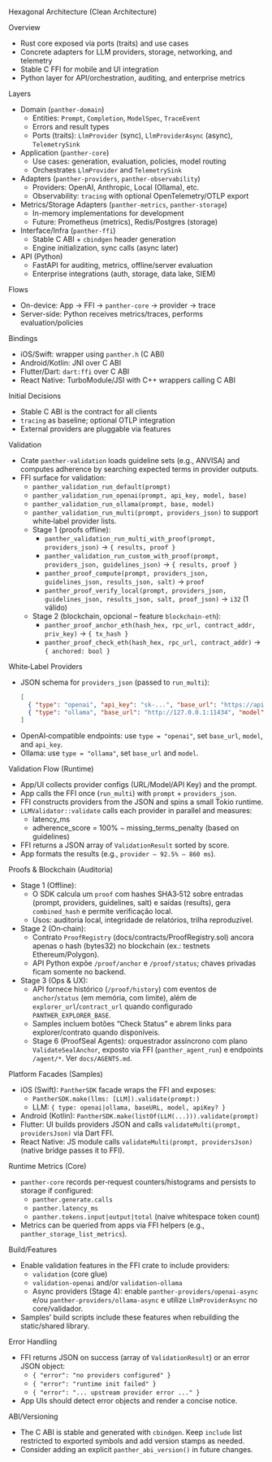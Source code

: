 Hexagonal Architecture (Clean Architecture)

Overview
- Rust core exposed via ports (traits) and use cases
- Concrete adapters for LLM providers, storage, networking, and telemetry
- Stable C FFI for mobile and UI integration
- Python layer for API/orchestration, auditing, and enterprise metrics

Layers
- Domain (`panther-domain`)
  - Entities: `Prompt`, `Completion`, `ModelSpec`, `TraceEvent`
  - Errors and result types
  - Ports (traits): `LlmProvider` (sync), `LlmProviderAsync` (async), `TelemetrySink`
- Application (`panther-core`)
  - Use cases: generation, evaluation, policies, model routing
  - Orchestrates `LlmProvider` and `TelemetrySink`
- Adapters (`panther-providers`, `panther-observability`)
  - Providers: OpenAI, Anthropic, Local (Ollama), etc.
  - Observability: `tracing` with optional OpenTelemetry/OTLP export
- Metrics/Storage Adapters (`panther-metrics`, `panther-storage`)
  - In-memory implementations for development
  - Future: Prometheus (metrics), Redis/Postgres (storage)
- Interface/Infra (`panther-ffi`)
  - Stable C ABI + `cbindgen` header generation
  - Engine initialization, sync calls (async later)
- API (Python)
  - FastAPI for auditing, metrics, offline/server evaluation
  - Enterprise integrations (auth, storage, data lake, SIEM)

Flows
- On-device: App -> FFI -> `panther-core` -> provider -> trace
- Server-side: Python receives metrics/traces, performs evaluation/policies

Bindings
- iOS/Swift: wrapper using `panther.h` (C ABI)
- Android/Kotlin: JNI over C ABI
- Flutter/Dart: `dart:ffi` over C ABI
- React Native: TurboModule/JSI with C++ wrappers calling C ABI

Initial Decisions
- Stable C ABI is the contract for all clients
- `tracing` as baseline; optional OTLP integration
- External providers are pluggable via features

Validation
- Crate `panther-validation` loads guideline sets (e.g., ANVISA) and computes adherence by searching expected terms in provider outputs.
- FFI surface for validation:
  - `panther_validation_run_default(prompt)`
  - `panther_validation_run_openai(prompt, api_key, model, base)`
  - `panther_validation_run_ollama(prompt, base, model)`
  - `panther_validation_run_multi(prompt, providers_json)` to support white‑label provider lists.
  - Stage 1 (proofs offline):
    - `panther_validation_run_multi_with_proof(prompt, providers_json)` → `{ results, proof }`
    - `panther_validation_run_custom_with_proof(prompt, providers_json, guidelines_json)` → `{ results, proof }`
    - `panther_proof_compute(prompt, providers_json, guidelines_json, results_json, salt)` → `proof`
    - `panther_proof_verify_local(prompt, providers_json, guidelines_json, results_json, salt, proof_json)` → `i32` (1 válido)
  - Stage 2 (blockchain, opcional – feature `blockchain-eth`):
    - `panther_proof_anchor_eth(hash_hex, rpc_url, contract_addr, priv_key)` → `{ tx_hash }`
    - `panther_proof_check_eth(hash_hex, rpc_url, contract_addr)` → `{ anchored: bool }`

White‑Label Providers
- JSON schema for `providers_json` (passed to `run_multi`):
  ```json
  [
    { "type": "openai", "api_key": "sk-...", "base_url": "https://api.openai.com", "model": "gpt-4o-mini" },
    { "type": "ollama", "base_url": "http://127.0.0.1:11434", "model": "llama3" }
  ]
  ```
- OpenAI‑compatible endpoints: use `type = "openai"`, set `base_url`, `model`, and `api_key`.
- Ollama: use `type = "ollama"`, set `base_url` and `model`.

Validation Flow (Runtime)
- App/UI collects provider configs (URL/Model/API Key) and the prompt.
- App calls the FFI once (`run_multi`) with `prompt` + `providers_json`.
- FFI constructs providers from the JSON and spins a small Tokio runtime.
- `LLMValidator::validate` calls each provider in parallel and measures:
  - latency_ms
  - adherence_score = 100% − missing_terms_penalty (based on guidelines)
- FFI returns a JSON array of `ValidationResult` sorted by score.
- App formats the results (e.g., `provider – 92.5% – 860 ms`).

Proofs & Blockchain (Auditoria)
- Stage 1 (Offline):
  - O SDK calcula um `proof` com hashes SHA3‑512 sobre entradas (prompt, providers, guidelines, salt) e saídas (results), gera `combined_hash` e permite verificação local.
  - Usos: auditoria local, integridade de relatórios, trilha reproduzível.
- Stage 2 (On‑chain):
  - Contrato `ProofRegistry` (docs/contracts/ProofRegistry.sol) ancora apenas o hash (bytes32) no blockchain (ex.: testnets Ethereum/Polygon).
  - API Python expõe `/proof/anchor` e `/proof/status`; chaves privadas ficam somente no backend.
- Stage 3 (Ops & UX):
  - API fornece histórico (`/proof/history`) com eventos de `anchor`/`status` (em memória, com limite), além de `explorer_url`/`contract_url` quando configurado `PANTHER_EXPLORER_BASE`.
  - Samples incluem botões “Check Status” e abrem links para explorer/contrato quando disponíveis.
  - Stage 6 (ProofSeal Agents): orquestrador assíncrono com plano `ValidateSealAnchor`, exposto via FFI (`panther_agent_run`) e endpoints `/agent/*`. Ver `docs/AGENTS.md`.

Platform Facades (Samples)
- iOS (Swift): `PantherSDK` facade wraps the FFI and exposes:
  - `PantherSDK.make(llms: [LLM]).validate(prompt:)`
  - LLM: `{ type: openai|ollama, baseURL, model, apiKey? }`
- Android (Kotlin): `PantherSDK.make(listOf(LLM(...))).validate(prompt)`
- Flutter: UI builds providers JSON and calls `validateMulti(prompt, providersJson)` via Dart FFI.
- React Native: JS module calls `validateMulti(prompt, providersJson)` (native bridge passes it to FFI).

Runtime Metrics (Core)
- `panther-core` records per‑request counters/histograms and persists to storage if configured:
  - `panther.generate.calls`
  - `panther.latency_ms`
  - `panther.tokens.input|output|total` (naive whitespace token count)
- Metrics can be queried from apps via FFI helpers (e.g., `panther_storage_list_metrics`).

Build/Features
- Enable validation features in the FFI crate to include providers:
  - `validation` (core glue)
  - `validation-openai` and/or `validation-ollama`
  - Async providers (Stage 4): enable `panther-providers/openai-async` e/ou `panther-providers/ollama-async` e utilize `LlmProviderAsync` no core/validador.
- Samples’ build scripts include these features when rebuilding the static/shared library.

Error Handling
- FFI returns JSON on success (array of `ValidationResult`) or an error JSON object:
  - `{ "error": "no providers configured" }`
  - `{ "error": "runtime init failed" }`
  - `{ "error": "... upstream provider error ..." }`
- App UIs should detect error objects and render a concise notice.

ABI/Versioning
- The C ABI is stable and generated with `cbindgen`. Keep `include` list restricted to exported symbols and add version stamps as needed.
- Consider adding an explicit `panther_abi_version()` in future changes.
